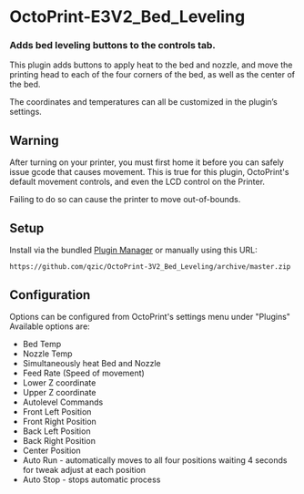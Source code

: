 # OctoPrint-E3V2_Bed_Leveling
### Adds bed leveling buttons to the controls tab.

This plugin adds buttons to apply heat to the bed and nozzle, and move the printing head to each of the four corners of the bed, as well as the center of the bed.

The coordinates and temperatures can all be customized in the plugin’s settings.

## Warning

After turning on your printer, you must first home it before you can safely issue gcode that causes movement.
This is true for this plugin, OctoPrint's default movement controls, and even the LCD control on the Printer.

Failing to do so can cause the printer to move out-of-bounds.

## Setup

Install via the bundled [Plugin Manager](https://github.com/foosel/OctoPrint/wiki/Plugin:-Plugin-Manager)
or manually using this URL:

    https://github.com/qzic/OctoPrint-3V2_Bed_Leveling/archive/master.zip

## Configuration

Options can be configured from OctoPrint's settings menu under "Plugins"
Available options are:
 - Bed Temp
 - Nozzle Temp
 - Simultaneously heat Bed and Nozzle
 - Feed Rate (Speed of movement)
 - Lower Z coordinate
 - Upper Z coordinate
 - Autolevel Commands
 - Front Left Position
 - Front Right Position
 - Back Left Position
 - Back Right Position
 - Center Position
 - Auto Run - automatically moves to all four positions waiting 4 seconds for tweak adjust at each position
 - Auto Stop - stops automatic process

